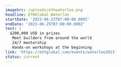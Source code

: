 ```yaml
---
imageSrc: /uploads/ethwaterloo.png
headline: ETHGlobal Waterloo
startDate: '2023-06-23T07:00:00.000Z'
endDate: '2023-06-25T07:00:00.000Z'
text: |
  $200,000 USD in prizes
   Meet builders from around the world
   24/7 mentorship 
   Hands-on workshops at the beginning
link: 'https://ethglobal.com/events/waterloo2023'
status: current
---
```




